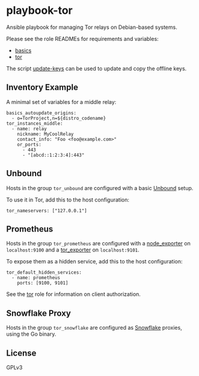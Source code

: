 # playbook-tor

Ansible playbook for managing Tor relays on Debian-based systems.

Please see the role READMEs for requirements and variables:

* [basics](https://github.com/7adietri/ansible-basics)
* [tor](https://github.com/7adietri/ansible-tor)

The script [update-keys](update-keys) can be used to update and copy the
offline keys.

## Inventory Example

A minimal set of variables for a middle relay:

    basics_autoupdate_origins:
      - o=TorProject,n=${distro_codename}
    tor_instances_middle:
      - name: relay
        nickname: MyCoolRelay
        contact_info: "Foo <foo@example.com>"
        or_ports:
          - 443
          - "[abcd::1:2:3:4]:443"

## Unbound

Hosts in the group `tor_unbound` are configured with a basic [Unbound][] setup.

To use it in Tor, add this to the host configuration:

    tor_nameservers: ["127.0.0.1"]

## Prometheus

Hosts in the group `tor_prometheus` are configured with a [node_exporter][] on
`localhost:9100` and a [tor_exporter][] on `localhost:9101`.

To expose them as a hidden service, add this to the host configuration:

    tor_default_hidden_services:
      - name: prometheus
        ports: [9100, 9101]

See the [tor](https://github.com/7adietri/ansible-tor) role for information on
client authorization.

## Snowflake Proxy

Hosts in the group `tor_snowflake` are configured as [Snowflake][] proxies,
using the Go binary.

## License

GPLv3

[node_exporter]: https://github.com/prometheus/node_exporter
[snowflake]: https://snowflake.torproject.org/
[tor_exporter]: https://github.com/atx/prometheus-tor_exporter
[unbound]: https://nlnetlabs.nl/documentation/unbound/
